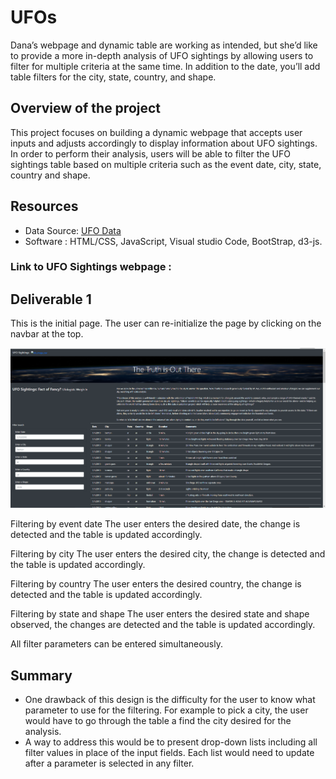 # UFOs

Dana’s webpage and dynamic table are working as intended, but she’d like to provide a more in-depth analysis of UFO sightings by allowing users to filter for multiple criteria at the same time. In addition to the date, you’ll add table filters for the city, state, country, and shape.

## Overview of the project 

This project focuses on building a dynamic webpage that accepts user inputs and adjusts accordingly to display information about UFO sightings.
In order to perform their analysis, users will be able to filter the UFO sightings table based on multiple criteria such as the event date, city, state, country and shape.

## Resources

- Data Source: [UFO Data](/static/JavaScript/data.js)
- Software : HTML/CSS, JavaScript, Visual studio Code, BootStrap, d3-js.


### Link to UFO Sightings webpage : 

## Deliverable 1

This is the initial page. The user can re-initialize the page by clicking on the navbar at the top.

![filter_screen](/static/images/filter_screen.PNG)

Filtering by event date
The user enters the desired date, the change is detected and the table is updated accordingly.


Filtering by city
The user enters the desired city, the change is detected and the table is updated accordingly.

Filtering by country
The user enters the desired country, the change is detected and the table is updated accordingly.

Filtering by state and shape
The user enters the desired state and shape observed, the changes are detected and the table is updated accordingly.

All filter parameters can be entered simultaneously.

## Summary 

- One drawback of this design is the difficulty for the user to know what parameter to use for the filtering. For example to pick a city, the user would have to go through the table a find the city desired for the analysis.
- A way to address this would be to present drop-down lists including all filter values in place of the input fields.
Each list would need to update after a parameter is selected in any filter.

